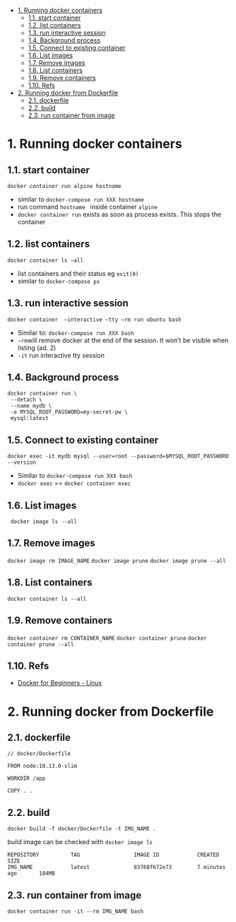 <!-- TOC -->

- [1. Running docker containers](#1-running-docker-containers)
  - [1.1. start container](#11-start-container)
  - [1.2. list containers](#12-list-containers)
  - [1.3. run interactive session](#13-run-interactive-session)
  - [1.4. Background process](#14-background-process)
  - [1.5. Connect to existing container](#15-connect-to-existing-container)
  - [1.6. List images](#16-list-images)
  - [1.7. Remove images](#17-remove-images)
  - [1.8. List containers](#18-list-containers)
  - [1.9. Remove containers](#19-remove-containers)
  - [1.10. Refs](#110-refs)
- [2. Running docker from Dockerfile](#2-running-docker-from-dockerfile)
  - [2.1. dockerfile](#21-dockerfile)
  - [2.2. build](#22-build)
  - [2.3. run container from image](#23-run-container-from-image)

<!-- /TOC -->


# 1. Running docker containers

## 1.1. start container
`docker container run alpine hostname`

* similar to `docker-compose run XXX hostname`
* run command `hostname ` inside container `alpine`
* `docker container run` exists as soon as process exists. This stops the container

## 1.2. list containers
`docker container ls —all`
* list containers and their status eg `exit(0)`
* similar to `docker-compose ps`

## 1.3. run interactive session
`docker container  —interactive —tty —rm run ubuntu bash`

* Similar to: `docker-compose run XXX bash`
* `—rm`will remove docker at the end of the session. It won’t be visible when listing (ad. 2)
* `-it` run interactive tty session

## 1.4. Background process
```
docker container run \
 --detach \
 --name mydb \
 -e MYSQL_ROOT_PASSWORD=my-secret-pw \
 mysql:latest
```

## 1.5. Connect to existing container
`docker exec -it mydb mysql --user=root --password=$MYSQL_ROOT_PASSWORD --version`

* Similar to `docker-compose run XXX bash`
* `docker exec` == `docker container exec`

## 1.6. List images
` docker image ls --all`

## 1.7. Remove images
`docker image rm IMAGE_NAME`
`docker image prune`
`docker image prune --all`

## 1.8. List containers
`docker container ls --all`

## 1.9. Remove containers
`docker container rm CONTAINER_NAME`
`docker container prune`
`docker container prune --all`

## 1.10. Refs
- [Docker for Beginners - Linux](https://training.play-with-docker.com/beginner-linux/)


# 2. Running docker from Dockerfile

## 2.1. dockerfile
```
// docker/Dockerfile

FROM node:10.13.0-slim

WORKDIR /app

COPY . .
```

## 2.2. build
`docker build -f docker/Dockerfile -t IMG_NAME .`

build image can be checked with
`docker image ls`

```
REPOSITORY          TAG                 IMAGE ID            CREATED             SIZE
IMG_NAME            latest              83768f672e73        7 minutes ago       184MB
```

## 2.3. run container from image
`docker container run -it --rm IMG_NAME bash`
